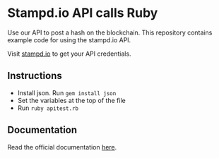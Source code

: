 # Stampd.io API calls Ruby

Use our API to post a hash on the blockchain. This repository contains example code for using the stampd.io API.

Visit [stampd.io](https;//stampd.io) to get your API credentials.

## Instructions

- Install json. Run `gem install json`
- Set the variables at the top of the file
- Run `ruby apitest.rb`

## Documentation

Read the official documentation [here](https://stampd.io/#/api).